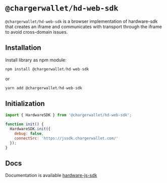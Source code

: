# `@chargerwallet/hd-web-sdk`

`@chargerwallet/hd-web-sdk` is a browser implementation of hardware-sdk that creates an iframe and communicates with transport through the iframe to avoid cross-domain issues.

## Installation

Install library as npm module:

```javascript
npm install @chargerwallet/hd-web-sdk
```

or

```javascript
yarn add @chargerwallet/hd-web-sdk
```

## Initialization

```javascript
import { HardwareSDK } from '@chargerwallet/hd-web-sdk';

function init() {
  HardwareSDK.init({
    debug: false,
    connectSrc: 'https://jssdk.chargerwallet.com/'
  });
}
```

## Docs

Documentation is available [hardware-js-sdk](https://developer.chargerwallet.com/connect-to-hardware/hardware-sdk/start)
